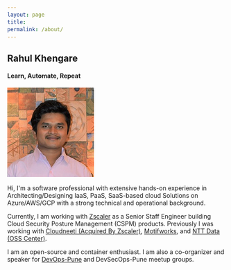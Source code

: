 ```yaml
---
layout: page
title: 
permalink: /about/
---
```


## Rahul Khengare
#### Learn, Automate, Repeat

![](../images/rahul.jpg)

Hi, I'm a software professional with extensive hands-on experience in Architecting/Designing IaaS, PaaS, SaaS-based cloud Solutions on Azure/AWS/GCP with a strong technical and operational background.

Currently, I am working with [Zscaler](https://www.zscaler.com/) as a Senior Staff Engineer building Cloud Security Posture Management (CSPM) products. Previously I was working with [Cloudneeti (Acquired By Zscaler)](https://www.cloudneeti.com), [Motifworks](https://www.motifworks.com/), and [NTT Data (OSS Center)](https://www.nttdata.com/global/en/). 

I am an open-source and container enthusiast. I am also a co-organizer and speaker for [DevOps-Pune](https://www.meetup.com/DevOps-Pune/) and DevSecOps-Pune meetup groups.